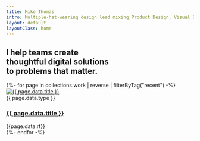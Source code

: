 ```yaml
---
title: Mike Thomas
intro: Multiple-hat-wearing design lead mixing Product Design, Visual Design and front-end disciplines to create impactful experiences.
layout: default
layoutClass: home
---
```


<section>
    <h1 class="salutation">
        I help teams create <br/><span class="emphasis-text">thoughtful</span> digital solutions<br class="hide-if-small" /> to problems that matter.
    </h1>
</section>

<section class="projects">
  {%- for page in collections.work | reverse  | filterByTag("recent") -%}
      <div class="project stagger">
        <div class="project-thumb">
          <a title="{{ page.data.title }}" href="{{ page.url }}"><img alt="{{ page.data.title }}" src="/_assets/img/{{page.data.hero}}"/></a>
        </div>
        <div class="project-details">
          <span class="project-type">{{ page.data.type }}</span>
          <h3><a href="{{ page.url }}">{{ page.data.title }}</a></h3>
          <span class="read-time">{{page.data.rt}}</span>
        </div>
      </div>
  {%- endfor -%}
</section>






